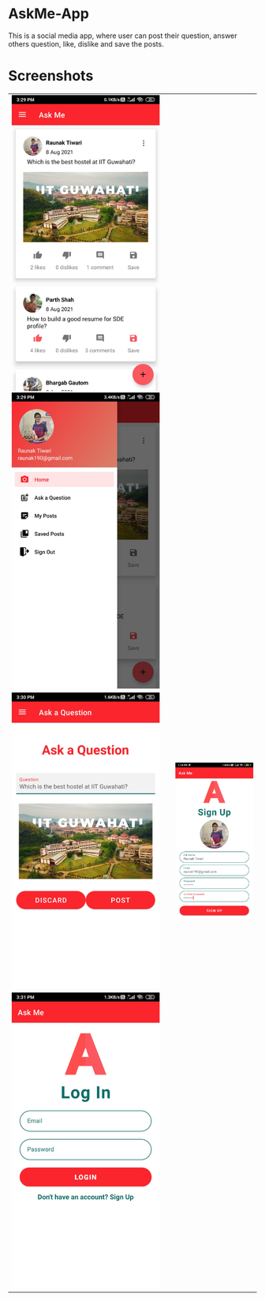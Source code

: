# AskMe-App
This is a social media app, where user can post their question, answer others question, like, dislike and save the posts.

# Screenshots

<table><tr><td>
  <img src = "Screenshots/home.jpg" width = 300>

  <img src = "Screenshots/sidebar.jpg" width = 300>
</td></tr>

<tr><td>
  <img src = "Screenshots/postques.jpg" width = 300>
  </td>
  <td>
  <img src = "Screenshots/signup.jpg" width = 300>  
</td></tr>
<tr><td>  
  <img src = "Screenshots/login.jpg" width = 300>  
</td></tr>
</table>
